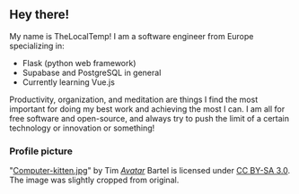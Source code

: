 ## Hey there!

My name is TheLocalTemp! I am a software engineer from Europe specializing in:

- Flask (python web framework)
- Supabase and PostgreSQL in general
- Currently learning Vue.js

Productivity, organization, and meditation are things I find the most important for doing my best work and achieving the most I can. I am all for free software and open-source, and always try to push the limit of a certain technology or innovation or something!

### Profile picture
"[Computer-kitten.jpg](https://commons.wikimedia.org/wiki/File:Computer-kitten.jpg)" by Tim *[Avatar](https://commons.wikimedia.org/wiki/User:Avatar)* Bartel is licensed under [CC BY-SA 3.0](
https://creativecommons.org/licenses/by-sa/3.0/deed.en). The image was slightly cropped from original.
